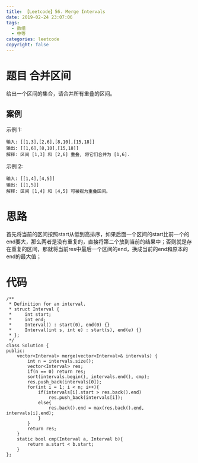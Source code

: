 ```yaml
---
title: 【Leetcode】56. Merge Intervals
date: 2019-02-24 23:07:06
tags:
  - 数组
  - 中等
categories: leetcode
copyright: false
---
```

# 题目 合并区间
给出一个区间的集合，请合并所有重叠的区间。

## 案例
示例 1:
```
输入: [[1,3],[2,6],[8,10],[15,18]]
输出: [[1,6],[8,10],[15,18]]
解释: 区间 [1,3] 和 [2,6] 重叠, 将它们合并为 [1,6].
```
示例 2:
```
输入: [[1,4],[4,5]]
输出: [[1,5]]
解释: 区间 [1,4] 和 [4,5] 可被视为重叠区间。
```

# 思路

首先将当前的区间按照start从低到高排序，如果后面一个区间的start比前一个的end要大，那么两者是没有重复的，直接将第二个放到当前的结果中；否则就是存在重复的区间，那就将当前res中最后一个区间的end，换成当前的end和原本的end的最大值；

# 代码
``` golang
/**
 * Definition for an interval.
 * struct Interval {
 *     int start;
 *     int end;
 *     Interval() : start(0), end(0) {}
 *     Interval(int s, int e) : start(s), end(e) {}
 * };
 */
class Solution {
public:
    vector<Interval> merge(vector<Interval>& intervals) {
        int n = intervals.size();
        vector<Interval> res;
        if(n == 0) return res;
        sort(intervals.begin(), intervals.end(), cmp);
        res.push_back(intervals[0]);
        for(int i = 1; i < n; i++){
            if(intervals[i].start > res.back().end)
                res.push_back(intervals[i]);
            else{
                res.back().end = max(res.back().end, intervals[i].end);
            }
        }
        return res;
    }
    static bool cmp(Interval a, Interval b){
        return a.start < b.start;
    }
};
```


